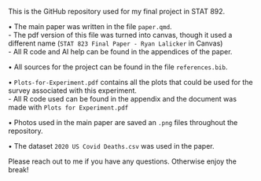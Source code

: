 This is the GitHub repository used for my final project in STAT 892.  

•	The main paper was written in the file `paper.qmd`.  
    - The pdf version of this file was turned into canvas, though it used a different name (`STAT 823 Final Paper - Ryan Lalicker` in Canvas)  
    - All R code and AI help can be found in the appendices of the paper.
    
•	All sources for the project can be found in the file `references.bib`.

•	`Plots-for-Experiment.pdf` contains all the plots that could be used for the survey associated with this experiment.  
    - All R code used can be found in the appendix and the document was made with `Plots for Experiment.pdf`
    
•	Photos used in the main paper are saved an `.png` files throughout the repository.

•	The dataset `2020 US Covid Deaths.csv` was used in the paper.

Please reach out to me if you have any questions.  Otherwise enjoy the break!
